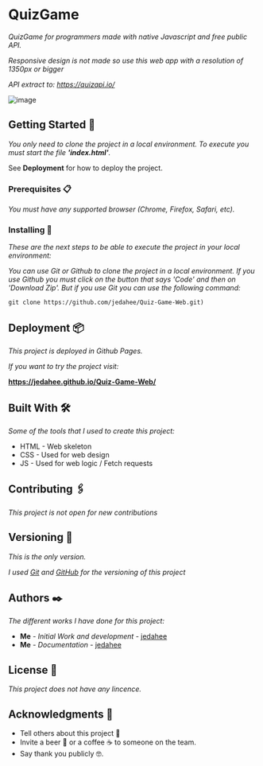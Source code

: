 # QuizGame

_QuizGame for programmers made with native Javascript and free public API._

_Responsive design is not made so use this web app with a resolution of 1350px or bigger_

_API extract to: https://quizapi.io/_

![image](https://github.com/jedahee/Quiz-Game-Web/assets/56111700/0001b3b7-8266-4926-8e00-30e2c03bc9df)

## Getting Started 🚀

_You only need to clone the project in a local environment. To execute you must start the file **'index.html'**._

See **Deployment** for how to deploy the project.

### Prerequisites 📋

_You must have any supported browser (Chrome, Firefox, Safari, etc)._

### Installing 🔧

_These are the next steps to be able to execute the project in your local environment:_

_You can use Git or Github to clone the project in a local environment. If you use Github you must click on the button that says 'Code' and then on 'Download Zip'. But if you use Git you can use the following command:_

```
git clone https://github.com/jedahee/Quiz-Game-Web.git)
```

## Deployment 📦

_This project is deployed in Github Pages._

_If you want to try the project visit:_

**https://jedahee.github.io/Quiz-Game-Web/**

## Built With 🛠️

_Some of the tools that I used to create this project:_

* HTML - Web skeleton
* CSS - Used for web design
* JS - Used for web logic / Fetch requests

## Contributing 🖇️
_This project is not open for new contributions_

## Versioning 📌

_This is the only version._

_I used [Git](https://git-scm.com/) and [GitHub](https://github.com/) for the versioning of this project_

## Authors ✒️

_The different works I have done for this project:_

* **Me** - *Initial Work and development* - [jedahee](https://github.com/jedahee)
* **Me** - *Documentation* - [jedahee](https://github.com/jedahee) 

## License 📄

_This project does not have any lincence._

## Acknowledgments 🎁

* Tell others about this project 📢
* Invite a beer 🍺 or a coffee ☕ to someone on the team. 
* Say thank you publicly 🤓.
